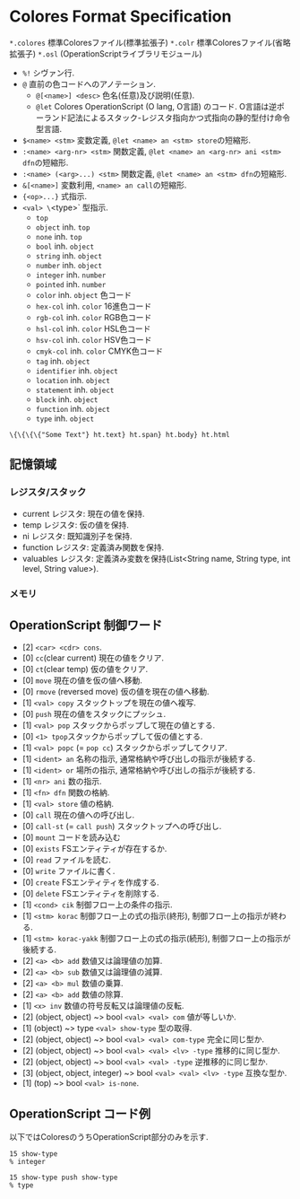# Colores Format Specification

`*.colores` 標準Coloresファイル(標準拡張子)
`*.colr` 標準Coloresファイル(省略拡張子)
`*.osl` (OperationScriptライブラリモジュール)

- `%!` シヴァン行.
- `@` 直前の色コードへのアノテーション.
  - `@[<name>] <desc>` 色名(任意)及び説明(任意).
  - `@let` Colores OperationScript (O lang, O言語) のコード. O言語は逆ポーランド記法によるスタック-レジスタ指向かつ式指向の静的型付け命令型言語.
- `$<name> <stm>` 変数定義, `@let <name> an <stm> store`の短縮形.
- `:<name> <arg-nr> <stm>` 関数定義, `@let <name> an <arg-nr> ani <stm> dfn`の短縮形.
- `:<name> (<arg>...) <stm>` 関数定義, `@let <name> an <stm> dfn`の短縮形.
- `&[<name>]` 変数利用, `<name> an call`の短縮形.
- `{<op>...}` 式指示.
- `<val> \`\<type>` 型指示.
  - `top`
  - `object` inh. `top`
  - `none` inh. `top`
  - `bool` inh. `object`
  - `string` inh. `object`
  - `number` inh. `object`
  - `integer` inh. `number`
  - `pointed` inh. `number`
  - `color` inh. `object` 色コード
  - `hex-col` inh. `color` 16進色コード
  - `rgb-col` inh. `color` RGB色コード
  - `hsl-col` inh. `color` HSL色コード
  - `hsv-col` inh. `color` HSV色コード
  - `cmyk-col` inh. `color` CMYK色コード
  - `tag` inh. `object`
  - `identifier` inh. `object`
  - `location` inh. `object`
  - `statement` inh. `object`
  - `block` inh. `object`
  - `function` inh. `object`
  - `type` inh. `object`

```HyperO
\{\{\{\{"Some Text"} ht.text} ht.span} ht.body} ht.html
```

## 記憶領域

### レジスタ/スタック

- current レジスタ: 現在の値を保持.
- temp レジスタ: 仮の値を保持.
- ni レジスタ: 既知識別子を保持.
- function レジスタ: 定義済み関数を保持.
- valuables レジスタ: 定義済み変数を保持(List\<String name, String type, int level, String value\>).

### メモリ

## OperationScript 制御ワード

- [2] `<car> <cdr> cons`.
- [0] `cc`(clear current) 現在の値をクリア.
- [0] `ct`(clear temp) 仮の値をクリア.
- [0] `move` 現在の値を仮の値へ移動.
- [0] `rmove` (reversed move) 仮の値を現在の値へ移動.
- [1] `<val> copy` スタックトップを現在の値へ複写.
- [0] `push` 現在の値をスタックにプッシュ.
- [1] `<val> pop` スタックからポップして現在の値とする.
- [0] `<1> tpop`スタックからポップして仮の値とする.
- [1] `<val> popc` (= `pop cc`) スタックからポップしてクリア.
- [1] `<ident> an` 名称の指示, 通常格納や呼び出しの指示が後続する.
- [1] `<ident> or` 場所の指示, 通常格納や呼び出しの指示が後続する.
- [1] `<nr> ani` 数の指示.
- [1] `<fn> dfn` 関数の格納.
- [1] `<val> store` 値の格納.
- [0] `call` 現在の値への呼び出し.
- [0] `call-st` (= `call push`) スタックトップへの呼び出し.
- [0] `mount` コードを読み込む
- [0] `exists` FSエンティティが存在するか.
- [0] `read` ファイルを読む.
- [0] `write` ファイルに書く.
- [0] `create` FSエンティティを作成する.
- [0] `delete` FSエンティティを削除する.
- [1] `<cond> cik` 制御フロー上の条件の指示.
- [1] `<stm> korac` 制御フロー上の式の指示(終形), 制御フロー上の指示が終わる.
- [1] `<stm> korac-yakk` 制御フロー上の式の指示(続形), 制御フロー上の指示が後続する.
- [2] `<a> <b> add` 数値又は論理値の加算.
- [2] `<a> <b> sub` 数値又は論理値の減算.
- [2] `<a> <b> mul` 数値の乗算.
- [2] `<a> <b> add` 数値の除算.
- [1] `<x> inv` 数値の符号反転又は論理値の反転.
- [2] (object, object) ~> bool `<val> <val> com` 値が等しいか.
- [1] (object) ~> type `<val> show-type` 型の取得.
- [2] (object, object) ~> bool `<val> <val> com-type` 完全に同じ型か.
- [2] (object, object) ~> bool `<val> <val> <lv> -type` 推移的に同じ型か.
- [2] (object, object) ~> bool `<val> <val> -type` 逆推移的に同じ型か.
- [3] (object, object, integer) ~> bool `<val> <val> <lv> -type` 互換な型か.
- [1] (top) ~> bool `<val> is-none`.

## OperationScript コード例

以下ではColoresのうちOperationScript部分のみを示す.

```o
15 show-type
% integer
```

```o
15 show-type push show-type
% type
```

